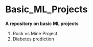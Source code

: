 # Basic_ML_Projects
<b>A repository on basic ML projects</b>
<br>
<ol>
  <li>Rock vs Mine Project</li>
  <li>Diabetes prediction</li>
</ol>
